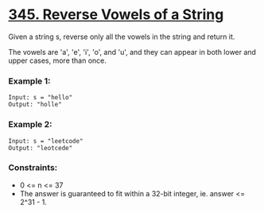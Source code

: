 # [345. Reverse Vowels of a String][question-link]

Given a string s, reverse only all the vowels in the string and return it.

The vowels are 'a', 'e', 'i', 'o', and 'u', and they can appear in both lower and upper cases, more than once.

### Example 1:
```text
Input: s = "hello"
Output: "holle"
```

### Example 2:
```text
Input: s = "leetcode"
Output: "leotcede"
```

### Constraints:

* 0 <= n <= 37
* The answer is guaranteed to fit within a 32-bit integer, ie. answer <= 2^31 - 1.

[question-link]: https://leetcode.com/problems/reverse-vowels-of-a-string/?envType=study-plan-v2&envId=leetcode-75